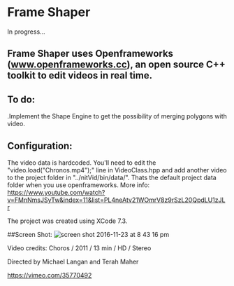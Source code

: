 # Frame Shaper

In progress...

## Frame Shaper uses Openframeworks (www.openframeworks.cc), an open source C++ toolkit to edit videos in real time. 

## To do:
.Implement the Shape Engine to get the possibility of merging polygons with video.

## Configuration:
The video data is hardcoded. You'll need to edit the "video.load("Chronos.mp4");" line in VideoClass.hpp and add another video to the project folder in "../nitVid/bin/data/". Thats the default project data folder when you use openframeworks.
More info: https://www.youtube.com/watch?v=FMnNmsJSyTw&index=11&list=PL4neAtv21WOmrV8z9rSzL20QpdLU1zJLr

The project was created using XCode 7.3.

##Screen Shot:
![screen shot 2016-11-23 at 8 43 16 pm](https://cloud.githubusercontent.com/assets/7756611/20581118/e5def066-b1bd-11e6-9548-a2a2a8ecf909.png)

Video credits:
Choros / 2011 / 13 min / HD / Stereo

Directed by Michael Langan and Terah Maher

https://vimeo.com/35770492
